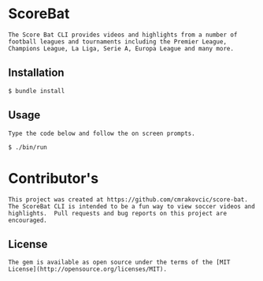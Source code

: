 # ScoreBat

    The Score Bat CLI provides videos and highlights from a number of football leagues and tournaments including the Premier League, Champions League, La Liga, Serie A, Europa League and many more.
## Installation

    $ bundle install

## Usage

    Type the code below and follow the on screen prompts.

    $ ./bin/run

# Contributor's
    
    This project was created at https://github.com/cmrakovcic/score-bat.  The ScoreBat CLI is intended to be a fun way to view soccer videos and highlights.  Pull requests and bug reports on this project are encouraged.

## License

    The gem is available as open source under the terms of the [MIT License](http://opensource.org/licenses/MIT).
